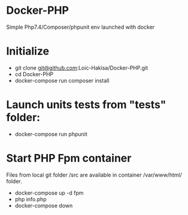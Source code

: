 # Docker-PHP
Simple Php7.4/Composer/phpunit env launched with docker


# Initialize

* git clone git@github.com:Loic-Hakisa/Docker-PHP.git
* cd Docker-PHP
* docker-compose run composer install


# Launch units tests from "tests" folder:

* docker-compose run phpunit


# Start PHP Fpm container

Files from local git folder /src are available in container /var/www/html/ folder.

* docker-compose up -d fpm
* php info.php
* docker-compose down

